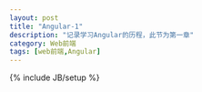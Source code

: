 ```yaml
---
layout: post
title: "Angular-1"
description: "记录学习Angular的历程，此节为第一章"
category: Web前端
tags: [web前端,Angular]
---
```

{% include JB/setup %}
